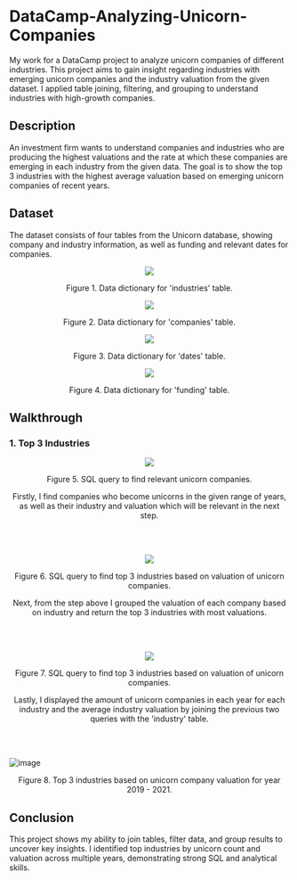 # DataCamp-Analyzing-Unicorn-Companies
My work for a DataCamp project to analyze unicorn companies of different industries. This project aims to gain insight regarding industries with emerging unicorn companies and the industry valuation from the given dataset. I applied table joining, filtering, and grouping to understand industries with high-growth companies.

## Description
An investment firm wants to understand companies and industries who are producing the highest valuations and the rate at which these companies are emerging in each industry from the given data. The goal is to show the top 3 industries with the highest average valuation based on emerging unicorn companies of recent years.

## Dataset
The dataset consists of four tables from the Unicorn database, showing company and industry information, as well as funding and relevant dates for companies.

<p align="center">
  <img src="https://github.com/user-attachments/assets/c575fb41-e658-47b8-93e9-315518d5138f">
</p>
<p align="center">Figure 1. Data dictionary for 'industries' table.</p>

<p align="center">
  <img src="https://github.com/user-attachments/assets/7260c27c-8e37-4e8e-b121-bad3f07dfe81">
</p>
<p align="center">Figure 2. Data dictionary for 'companies' table.</p>

<p align="center">
  <img src="https://github.com/user-attachments/assets/8f5bc112-4477-4659-8baa-f76d4d7154bb">
</p>
<p align="center">Figure 3. Data dictionary for 'dates' table.</p>

<p align="center">
  <img src="https://github.com/user-attachments/assets/572e32cc-5f00-4785-bc46-806c7a0cb4d6">
</p>
<p align="center">Figure 4. Data dictionary for 'funding' table.</p>

## Walkthrough

### 1. Top 3 Industries

<p align="center">
  <img src="https://github.com/user-attachments/assets/ae22a02a-2a60-4f3d-87ef-f5802f8ca882">
</p>
<p align="center">Figure 5. SQL query to find relevant unicorn companies.</p>
<p align="center">Firstly, I find companies who become unicorns in the given range of years, as well as their industry and valuation which will be relevant in the next step.</p> <br><br>

<p align="center">
  <img src="https://github.com/user-attachments/assets/d0baf1bd-0cc5-45da-b745-138e5529949f">
</p>
<p align="center">Figure 6. SQL query to find top 3 industries based on valuation of unicorn companies.</p>
<p align="center">Next, from the step above I grouped the valuation of each company based on industry and return the top 3 industries with most valuations.</p> <br><br>

<p align="center">
  <img src="https://github.com/user-attachments/assets/c6e897c3-cf37-4991-bc14-2315eb9d59fb">
</p>
<p align="center">Figure 7. SQL query to find top 3 industries based on valuation of unicorn companies.</p>
<p align="center">Lastly, I displayed the amount of unicorn companies in each year for each industry and the average industry valuation by joining the previous two queries with the 'industry' table. </p> <br><br>

![image](https://github.com/user-attachments/assets/78bea770-0bf3-4454-af1a-c6bcd6475c8b)
<p align="center">Figure 8. Top 3 industries based on unicorn company valuation for year 2019 - 2021.</p>

## Conclusion
This project shows my ability to join tables, filter data, and group results to uncover key insights. I identified top industries by unicorn count and valuation across multiple years, demonstrating strong SQL and analytical skills.
